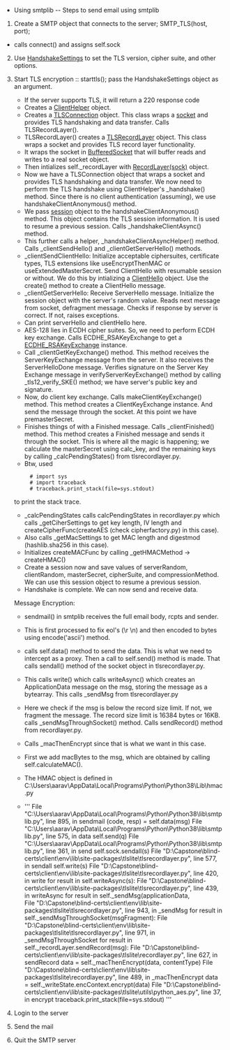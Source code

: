 - Using smtplib
-- Steps to send email using smtplib
1. Create a SMTP object that connects to the server; SMTP_TLS(host, port); 
  - calls connect() and assigns self.sock
2. Use [HandshakeSettings](https://tlslite-ng.readthedocs.io/en/latest/tlslite.handshakesettings.html?highlight=handshakeSettings) to set the TLS version, cipher suite, and other options. 
3. Start TLS encryption :: starttls(); pass the HandshakeSettings object as an argument.
   - If the server supports TLS, it will return a 220 response code
   - Creates a [ClientHelper](https://tlslite-ng.readthedocs.io/en/latest/tlslite.integration.clienthelper.html?highlight=clientHelper#tlslite.integration.clienthelper.ClientHelper) object.
   - Creates a [TLSConnection](https://tlslite-ng.readthedocs.io/en/latest/tlslite.tlsconnection.html?highlight=tlsconnection#tlslite.tlsconnection.TLSConnection) object. This class wraps a [socket](https://docs.python.org/3/library/socket.html#socket.socket) and provides TLS handshaking and data transfer. Calls TLSRecordLayer().
   - TLSRecordLayer() creates a [TLSRecordLayer](https://tlslite-ng.readthedocs.io/en/latest/tlslite.tlsrecordlayer.html?highlight=tlsrecordlayer#tlslite.tlsrecordlayer.TLSRecordLayer) object. This class wraps a socket and provides TLS record layer functionality.
   - It wraps the socket in [BufferedSocket](https://tlslite-ng.readthedocs.io/en/latest/tlslite.bufferedsocket.html?highlight=socket) that will buffer reads and writes to a real socket object.
   - Then intializes self._recordLayer with [RecordLayer(sock)](https://tlslite-ng.readthedocs.io/en/latest/tlslite.recordlayer.html?highlight=RecordLayer#tlslite.recordlayer.RecordLayer) object.
   - Now we have a TLSConnection object that wraps a socket and provides TLS handshaking and data transfer. We now need to perform the TLS handshake using ClientHelper's _handshake() method. Since there is no client authentication (assuming), we use handshakeClientAnonymous() method.
   - We pass [session](https://tlslite-ng.readthedocs.io/en/latest/tlslite.session.html?highlight=session#tlslite.session.Session) object to the handshakeClientAnonymous() method. This object contains the TLS session information. It is used to resume a previous session. Calls _handshakeClientAsync() method.
   - This further calls a helper, _handshakeClientAsyncHelper() method. Calls _clientSendHello() and _clientGetServerHello() methods. 
   - _clientSendClientHello: Initialize acceptable ciphersuites,  certificate types, TLS extensions like useEncryptThenMAC or useExtendedMasterSecret. Send ClientHello with resumable session or without. We do this by intializing a [ClientHello](https://tlslite-ng.readthedocs.io/en/latest/tlslite.messages.html?highlight=clienthello#tlslite.messages.ClientHello) object. Use the create() method to create a ClientHello message.
   - _clientGetServerHello: Receive ServerHello message. Initialize the session object with the server's random value. Reads next message from socket, defragment message. Checks if response by server is correct. If not, raises exceptions.
   - Can print serverHello and clientHello here.
   - AES-128 lies in ECDH cipher suites. So, we need to perform ECDH key exchange. Calls ECDHE_RSAKeyExchange to get a [ECDHE_RSAKeyExchange](https://tlslite-ng.readthedocs.io/en/latest/tlslite.keyexchange.html?highlight=ECDHE_RSAKeyExchange#tlslite.keyexchange.ECDHE_RSAKeyExchange) instance.
   - Call _clientGetKeyExchange() method. This method receives the ServerKeyExchange message from the server. It also receives the ServerHelloDone message. Verifies signature on the Server Key Exchange message in verifyServerKeyExchange() method by calling _tls12_verify_SKE() method; we have server's public key and signature.
   - Now, do client key exchange. Calls makeClientKeyExchange() method. This method creates a ClientKeyExchange instance. And send the message through the socket. At this point we have premasterSecret.
   - Finishes things of with a Finished message. Calls _clientFinished() method. This method creates a Finished message and sends it through the socket. This is where all the magic is happening; we calculate the masterSecret using calc_key, and the remaining keys by calling _calcPendingStates() from tlsrecordlayer.py. 
   - Btw, used 
   ``` 
        # import sys
        # import traceback
        # traceback.print_stack(file=sys.stdout)
    ```
    to print the stack trace.
    - _calcPendingStates calls calcPendingStates in recordlayer.py which calls _getCiherSettings to get key length, IV length and createCipherFunc(createAES (check cipherfactory.py) in this case).
    - Also calls _getMacSettings to get MAC length and digestmod (hashlib.sha256 in this case).
    - Initializes createMACFunc by calling _getHMACMethod -> createHMAC()
   - Create a session now and save values of serverRandom, clientRandom, masterSecret, cipherSuite, and compressionMethod. We can use this session object to resume a previous session.
   - Handshake is complete. We can now send and receive data.



   Message Encryption: 
   - sendmail() in smtplib receives the full email body, rcpts and sender. 
   - This is first processed to fix eol's (\r \n) and then encoded to bytes using encode('ascii') method.
   - calls self.data() method to send the data. This is what we need to intercept as a proxy. Then a call to self.send() method is made. That calls sendall() method of the socket object in tlsrecordlayer.py. 
   - This calls write() which calls writeAsync() which creates an ApplicationData message on the msg, storing the message as a bytearray. This calls _sendMsg from tlsrecordlayer.py
   - Here we check if the msg is below the record size limit. If not, we fragment the message. The record size limit is 16384 bytes or 16KB. calls _sendMsgThroughSocket() method. Calls sendRecord() method from recordlayer.py. 
   - Calls _macThenEncrypt since that is what we want in this case.
   - First we add macBytes to the msg, which are obtained by calling self.calculateMAC().
   - The HMAC object is defined in C:\Users\aarav\AppData\Local\Programs\Python\Python38\Lib\hmac.py

   - '''
   File "C:\Users\aarav\AppData\Local\Programs\Python\Python38\lib\smtplib.py", line 895, in sendmail
    (code, resp) = self.data(msg)
  File "C:\Users\aarav\AppData\Local\Programs\Python\Python38\lib\smtplib.py", line 575, in data
    self.send(q)
  File "C:\Users\aarav\AppData\Local\Programs\Python\Python38\lib\smtplib.py", line 361, in send
    self.sock.sendall(s)
  File "D:\Capstone\blind-certs\client\env\lib\site-packages\tlslite\tlsrecordlayer.py", line 577, in sendall
    self.write(s)
  File "D:\Capstone\blind-certs\client\env\lib\site-packages\tlslite\tlsrecordlayer.py", line 420, in write
    for result in self.writeAsync(s):
  File "D:\Capstone\blind-certs\client\env\lib\site-packages\tlslite\tlsrecordlayer.py", line 439, in writeAsync
    for result in self._sendMsg(applicationData, \
  File "D:\Capstone\blind-certs\client\env\lib\site-packages\tlslite\tlsrecordlayer.py", line 943, in _sendMsg
    for result in self._sendMsgThroughSocket(msgFragment):
  File "D:\Capstone\blind-certs\client\env\lib\site-packages\tlslite\tlsrecordlayer.py", line 971, in _sendMsgThroughSocket
    for result in self._recordLayer.sendRecord(msg):
  File "D:\Capstone\blind-certs\client\env\lib\site-packages\tlslite\recordlayer.py", line 627, in sendRecord
    data = self._macThenEncrypt(data, contentType)
  File "D:\Capstone\blind-certs\client\env\lib\site-packages\tlslite\recordlayer.py", line 489, in _macThenEncrypt
    data = self._writeState.encContext.encrypt(data)
  File "D:\Capstone\blind-certs\client\env\lib\site-packages\tlslite\utils\python_aes.py", line 37, in encrypt
    traceback.print_stack(file=sys.stdout)
   '''


4. Login to the server
5. Send the mail
6. Quit the SMTP server
